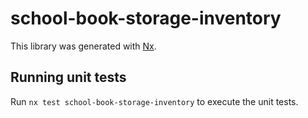 # school-book-storage-inventory

This library was generated with [Nx](https://nx.dev).

## Running unit tests

Run `nx test school-book-storage-inventory` to execute the unit tests.
